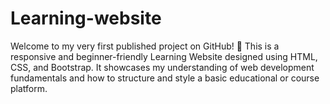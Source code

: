 # Learning-website
Welcome to my very first published project on GitHub! 🎉 This is a responsive and beginner-friendly Learning Website designed using HTML, CSS, and Bootstrap. It showcases my understanding of web development fundamentals and how to structure and style a basic educational or course platform.
